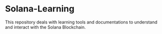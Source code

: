 # Solana-Learning

This repository deals with learning tools and documentations to understand and interact with the Solana Blockchain.
